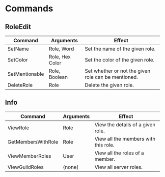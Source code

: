 # Commands

## RoleEdit

| Command        | Arguments       | Effect                                             |
| ------         | ------          | ------                                             |
| SetName        | Role, Word      | Set the name of the given role.                    |
| SetColor       | Role, Hex Color | Set the color of the given role.                   |
| SetMentionable | Role, Boolean   | Set whether or not the given role can be mentioned.|
| DeleteRole     | Role            | Delete the given role.                             |

## Info

| Command            | Arguments | Effect                               |
| ------             | ------    | ------                               |
| ViewRole           | Role      | View the details of a given role.    |
| GetMembersWithRole | Role      | View all the members with this role. |
| ViewMemberRoles    | User      | View all the roles of a member.      |
| ViewGuildRoles     | (none)    | View all server roles.               |
